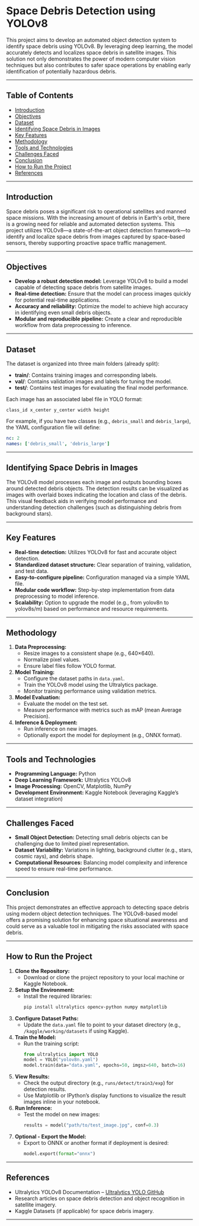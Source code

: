 # Space Debris Detection using YOLOv8

This project aims to develop an automated object detection system to identify space debris using YOLOv8. By leveraging deep learning, the model accurately detects and localizes space debris in satellite images. This solution not only demonstrates the power of modern computer vision techniques but also contributes to safer space operations by enabling early identification of potentially hazardous debris.

---

## Table of Contents
- [Introduction](#introduction)
- [Objectives](#objectives)
- [Dataset](#dataset)
- [Identifying Space Debris in Images](#identifying-space-debris-in-images)
- [Key Features](#key-features)
- [Methodology](#methodology)
- [Tools and Technologies](#tools-and-technologies)
- [Challenges Faced](#challenges-faced)
- [Conclusion](#conclusion)
- [How to Run the Project](#how-to-run-the-project)
- [References](#references)

---

## Introduction

Space debris poses a significant risk to operational satellites and manned space missions. With the increasing amount of debris in Earth's orbit, there is a growing need for reliable and automated detection systems. This project utilizes YOLOv8—a state-of-the-art object detection framework—to identify and localize space debris from images captured by space-based sensors, thereby supporting proactive space traffic management.

---

## Objectives

- **Develop a robust detection model:** Leverage YOLOv8 to build a model capable of detecting space debris from satellite images.
- **Real-time detection:** Ensure that the model can process images quickly for potential real-time applications.
- **Accuracy and reliability:** Optimize the model to achieve high accuracy in identifying even small debris objects.
- **Modular and reproducible pipeline:** Create a clear and reproducible workflow from data preprocessing to inference.

---

## Dataset

The dataset is organized into three main folders (already split):
- **train/**: Contains training images and corresponding labels.
- **val/**: Contains validation images and labels for tuning the model.
- **test/**: Contains test images for evaluating the final model performance.

Each image has an associated label file in YOLO format:
```
class_id x_center y_center width height
```
For example, if you have two classes (e.g., `debris_small` and `debris_large`), the YAML configuration file will define:
```yaml
nc: 2
names: ['debris_small', 'debris_large']
```

---

## Identifying Space Debris in Images

The YOLOv8 model processes each image and outputs bounding boxes around detected debris objects. The detection results can be visualized as images with overlaid boxes indicating the location and class of the debris. This visual feedback aids in verifying model performance and understanding detection challenges (such as distinguishing debris from background stars).

---

## Key Features

- **Real-time detection:** Utilizes YOLOv8 for fast and accurate object detection.
- **Standardized dataset structure:** Clear separation of training, validation, and test data.
- **Easy-to-configure pipeline:** Configuration managed via a simple YAML file.
- **Modular code workflow:** Step-by-step implementation from data preprocessing to model inference.
- **Scalability:** Option to upgrade the model (e.g., from yolov8n to yolov8s/m) based on performance and resource requirements.

---

## Methodology

1. **Data Preprocessing:**
   - Resize images to a consistent shape (e.g., 640×640).
   - Normalize pixel values.
   - Ensure label files follow YOLO format.
2. **Model Training:**
   - Configure the dataset paths in `data.yaml`.
   - Train the YOLOv8 model using the Ultralytics package.
   - Monitor training performance using validation metrics.
3. **Model Evaluation:**
   - Evaluate the model on the test set.
   - Measure performance with metrics such as mAP (mean Average Precision).
4. **Inference & Deployment:**
   - Run inference on new images.
   - Optionally export the model for deployment (e.g., ONNX format).

---

## Tools and Technologies

- **Programming Language:** Python
- **Deep Learning Framework:** Ultralytics YOLOv8
- **Image Processing:** OpenCV, Matplotlib, NumPy
- **Development Environment:** Kaggle Notebook (leveraging Kaggle’s dataset integration)

---

## Challenges Faced

- **Small Object Detection:** Detecting small debris objects can be challenging due to limited pixel representation.
- **Dataset Variability:** Variations in lighting, background clutter (e.g., stars, cosmic rays), and debris shape.
- **Computational Resources:** Balancing model complexity and inference speed to ensure real-time performance.

---

## Conclusion

This project demonstrates an effective approach to detecting space debris using modern object detection techniques. The YOLOv8-based model offers a promising solution for enhancing space situational awareness and could serve as a valuable tool in mitigating the risks associated with space debris.

---

## How to Run the Project

1. **Clone the Repository:**
   - Download or clone the project repository to your local machine or Kaggle Notebook.
2. **Setup the Environment:**
   - Install the required libraries:
     ```bash
     pip install ultralytics opencv-python numpy matplotlib
     ```
3. **Configure Dataset Paths:**
   - Update the `data.yaml` file to point to your dataset directory (e.g., `/kaggle/working/datasets` if using Kaggle).
4. **Train the Model:**
   - Run the training script:
     ```python
     from ultralytics import YOLO
     model = YOLO("yolov8n.yaml")
     model.train(data="data.yaml", epochs=50, imgsz=640, batch=16)
     ```
5. **View Results:**
   - Check the output directory (e.g., `runs/detect/train3/exp`) for detection results.
   - Use Matplotlib or IPython’s display functions to visualize the result images inline in your notebook.
6. **Run Inference:**
   - Test the model on new images:
     ```python
     results = model("path/to/test_image.jpg", conf=0.3)
     ```
7. **Optional - Export the Model:**
   - Export to ONNX or another format if deployment is desired:
     ```python
     model.export(format="onnx")
     ```

---

## References

- Ultralytics YOLOv8 Documentation – [Ultralytics YOLO GitHub](https://github.com/ultralytics/ultralytics)
- Research articles on space debris detection and object recognition in satellite imagery.
- Kaggle Datasets (if applicable) for space debris imagery.

---
